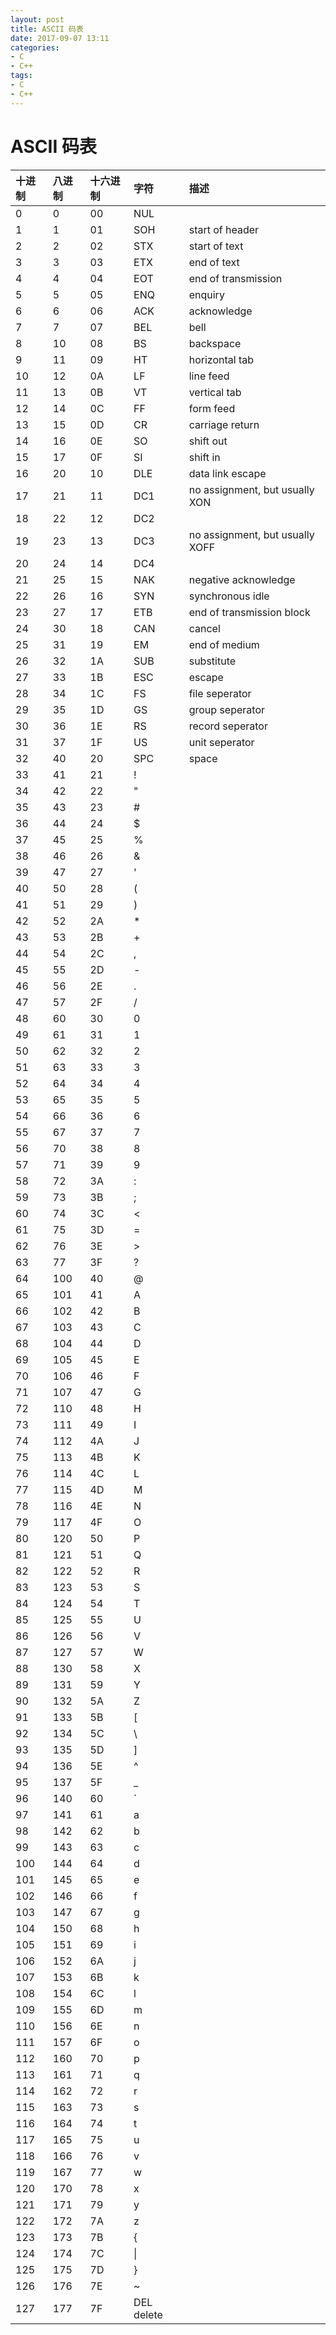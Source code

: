```yaml
---
layout: post
title: ASCII 码表
date: 2017-09-07 13:11
categories:
- C
- C++
tags: 
- C
- C++
---
```


# ASCII 码表 #

|十进制 | 八进制 | 十六进制 | 字符 | 描述 |
|:---|:---|:---|:---|:---|
|0 |0 |00 |NUL  
|1 |1 |01 |SOH |start of header 
|2 |2 |02 |STX |start of text 
|3 |3 |03 |ETX |end of text 
|4 |4 |04 |EOT |end of transmission 
|5 |5 |05 |ENQ |enquiry 
|6 |6 |06 |ACK |acknowledge 
|7 |7 |07 |BEL |bell 
|8 |10 |08 |BS |backspace 
|9 |11 |09 |HT |horizontal tab 
|10 |12 |0A |LF |line feed 
|11 |13 |0B |VT |vertical tab 
|12 |14 |0C |FF |form feed 
|13 |15 |0D |CR |carriage return 
|14 |16 |0E |SO |shift out 
|15 |17 |0F |SI |shift in 
|16 |20 |10 |DLE |data link escape 
|17 |21 |11 |DC1 |no assignment, but usually XON 
|18 |22 |12 |DC2 | 
|19 |23 |13 |DC3 |no assignment, but usually XOFF 
|20 |24 |14 |DC4 | 
|21 |25 |15 |NAK |negative acknowledge 
|22 |26 |16 |SYN |synchronous idle 
|23 |27 |17 |ETB |end of transmission block 
|24 |30 |18 |CAN |cancel 
|25 |31 |19 |EM |end of medium 
|26 |32 |1A |SUB |substitute 
|27 |33 |1B |ESC |escape 
|28 |34 |1C |FS |file seperator 
|29 |35 |1D |GS |group seperator 
|30 |36 |1E |RS |record seperator 
|31 |37 |1F |US |unit seperator 
|32 |40 |20 |SPC |space 
|33 |41 |21 |!  | 
|34 |42 |22 |"  | 
|35 |43 |23 |#  | 
|36 |44 |24 |$  | 
|37 |45 |25 |%  | 
|38 |46 |26 |&  | 
|39 |47 |27 |'  
|40 |50 |28 |(  
|41 |51 |29 |)  
|42 |52 |2A |*  
|43 |53 |2B |+  
|44 |54 |2C |,  
|45 |55 |2D |-  
|46 |56 |2E |.  
|47 |57 |2F |/  
|48 |60 |30 |0  
|49 |61 |31 |1  
|50 |62 |32 |2  
|51 |63 |33 |3  
|52 |64 |34 |4  
|53 |65 |35 |5  
|54 |66 |36 |6  
|55 |67 |37 |7  
|56 |70 |38 |8  
|57 |71 |39 |9  
|58 |72 |3A |:  
|59 |73 |3B |;  
|60 |74 |3C |<  
|61 |75 |3D |=  
|62 |76 |3E |>  
|63 |77 |3F |?  
|64 |100 |40 |@  
|65 |101 |41 |A  
|66 |102 |42 |B  
|67 |103 |43 |C  
|68 |104 |44 |D  
|69 |105 |45 |E  
|70 |106 |46 |F  
|71 |107 |47 |G  
|72 |110 |48 |H  
|73 |111 |49 |I  
|74 |112 |4A |J  
|75 |113 |4B |K  
|76 |114 |4C |L  
|77 |115 |4D |M  
|78 |116 |4E |N  
|79 |117 |4F |O  
|80 |120 |50 |P  
|81 |121 |51 |Q  
|82 |122 |52 |R  
|83 |123 |53 |S  
|84 |124 |54 |T  
|85 |125 |55 |U  
|86 |126 |56 |V  
|87 |127 |57 |W  
|88 |130 |58 |X  
|89 |131 |59 |Y  
|90 |132 |5A |Z  
|91 |133 |5B |[  
|92 |134 |5C |\  
|93 |135 |5D |]  
|94 |136 |5E |^  
|95 |137 |5F |_  
|96 |140 |60 |`  
|97 |141 |61 |a  
|98 |142 |62 |b  
|99 |143 |63 |c  
|100 |144 |64 |d  
|101 |145 |65 |e  
|102 |146 |66 |f  
|103 |147 |67 |g  
|104 |150 |68 |h  
|105 |151 |69 |i  
|106 |152 |6A |j  
|107 |153 |6B |k  
|108 |154 |6C |l  
|109 |155 |6D |m  
|110 |156 |6E |n  
|111 |157 |6F |o  
|112 |160 |70 |p  
|113 |161 |71 |q  
|114 |162 |72 |r  
|115 |163 |73 |s  
|116 |164 |74 |t  
|117 |165 |75 |u  
|118 |166 |76 |v  
|119 |167 |77 |w  
|120 |170 |78 |x  
|121 |171 |79 |y  
|122 |172 |7A |z  
|123 |173 |7B |{  
|124 |174 |7C |\|  
|125 |175 |7D |}  
|126 |176 |7E |~  
|127 |177 |7F |DEL delete 
